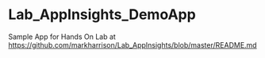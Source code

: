 # Lab_AppInsights_DemoApp

Sample App for Hands On Lab at <https://github.com/markharrison/Lab_AppInsights/blob/master/README.md>
